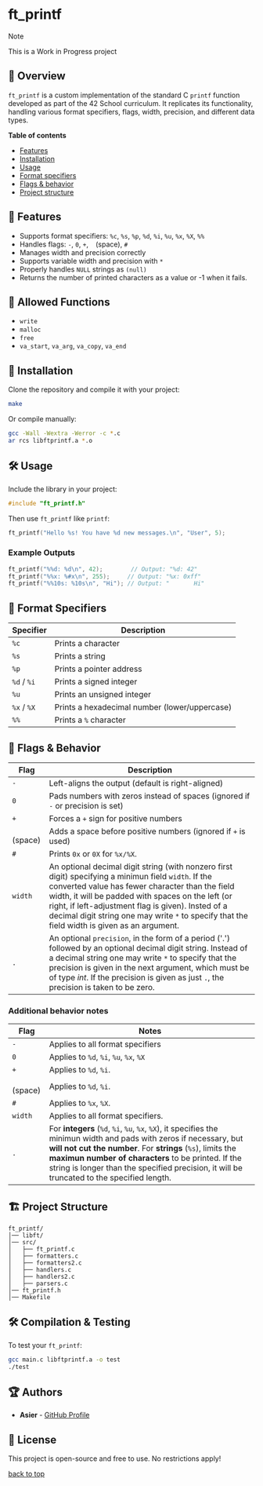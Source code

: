 # ft_printf

> [!NOTE]
> This is a Work in Progress project

## 📌 Overview

`ft_printf` is a custom implementation of the standard C `printf` function developed as part of the 42 School curriculum. It replicates its functionality, handling various format specifiers, flags, width, precision, and different data types.

**Table of contents**

- [Features](#-features)
- [Installation](#-installation)
- [Usage](#-usage)
- [Format specifiers](#-format-specifiers)
- [Flags & behavior](#-flags--behavior)
- [Project structure](#-project-structure)

## 🚀 Features

- Supports format specifiers: `%c`, `%s`, `%p`, `%d`, `%i`, `%u`, `%x`, `%X`, `%%`
- Handles flags: `-`, `0`, `+`, ` ` (space), `#`
- Manages width and precision correctly
- Supports variable width and precision with `*`
- Properly handles `NULL` strings as `(null)`
- Returns the number of printed characters as a value or -1 when it fails.

## 📄 Allowed Functions

- `write`
- `malloc`
- `free`
- `va_start`, `va_arg`, `va_copy`, `va_end`

## 🔧 Installation

Clone the repository and compile it with your project:

```sh
make
```

Or compile manually:

```sh
gcc -Wall -Wextra -Werror -c *.c
ar rcs libftprintf.a *.o
```

## 🛠 Usage

Include the library in your project:

```c
#include "ft_printf.h"
```

Then use `ft_printf` like `printf`:

```c
ft_printf("Hello %s! You have %d new messages.\n", "User", 5);
```

### Example Outputs

```c
ft_printf("%%d: %d\n", 42);        // Output: "%d: 42"
ft_printf("%%x: %#x\n", 255);     // Output: "%x: 0xff"
ft_printf("%%10s: %10s\n", "Hi"); // Output: "       Hi"
```

## 📜 Format Specifiers

| Specifier   | Description                                   |
| ----------- | --------------------------------------------- |
| `%c`        | Prints a character                            |
| `%s`        | Prints a string                               |
| `%p`        | Prints a pointer address                      |
| `%d` / `%i` | Prints a signed integer                       |
| `%u`        | Prints an unsigned integer                    |
| `%x` / `%X` | Prints a hexadecimal number (lower/uppercase) |
| `%%`        | Prints a `%` character                        |

## 🎯 Flags & Behavior

| Flag       | Description                                                                                                                                                                                                                                                                                                                                                          |
| ---------- | -------------------------------------------------------------------------------------------------------------------------------------------------------------------------------------------------------------------------------------------------------------------------------------------------------------------------------------------------------------------- |
| `-`        | Left-aligns the output (default is right-aligned)                                                                                                                                                                                                                                                                                                                    |
| `0`        | Pads numbers with zeros instead of spaces (ignored if `-` or precision is set)                                                                                                                                                                                                                                                                                       |
| `+`        | Forces a `+` sign for positive numbers                                                                                                                                                                                                                                                                                                                               |
| ` `(space) | Adds a space before positive numbers (ignored if `+` is used)                                                                                                                                                                                                                                                                                                        |
| `#`        | Prints `0x` or `0X` for `%x/%X`.                                                                                                                                                                                                                                                                                                                                     |
| `width`    | An optional decimal digit string (with nonzero first digit) specifying a minimun field `width`. If the converted value has fewer character than the field width, it will be padded with spaces on the left (or right, if left-adjustment flag is given). Insted of a decimal digit string one may write `*` to specify that the field width is given as an argument. |
| `.`        | An optional `precision`, in the form of a period ('.') followed by an optional decimal digit string. Instead of a decimal string one may write `*` to specify that the precision is given in the next argument, which must be of type _int_. If the precision is given as just `.`, the precision is taken to be zero.                                               |

### Additional behavior notes

| Flag       | Notes                                                                                                                                                                                                                                                                                                                                     |
| ---------- | ----------------------------------------------------------------------------------------------------------------------------------------------------------------------------------------------------------------------------------------------------------------------------------------------------------------------------------------- |
| `-`        | Applies to all format specifiers                                                                                                                                                                                                                                                                                                          |
| `0`        | Applies to `%d`, `%i`, `%u`, `%x`, `%X`                                                                                                                                                                                                                                                                                                   |
| `+`        | Applies to `%d`, `%i`.                                                                                                                                                                                                                                                                                                                    |
| ` `(space) | Applies to `%d`, `%i`.                                                                                                                                                                                                                                                                                                                    |
| `#`        | Applies to `%x`, `%X`.                                                                                                                                                                                                                                                                                                                    |
| `width`    | Applies to all format specifiers.                                                                                                                                                                                                                                                                                                         |
| `.`        | For **integers** (`%d`, `%i`, `%u`, `%x`, `%X`), it specifies the minimun width and pads with zeros if necessary, but **will not cut the number**. For **strings** (`%s`), limits the **maximun number of characters** to be printed. If the string is longer than the specified precision, it will be truncated to the specified length. |

## 🏗 Project Structure

```
ft_printf/
│── libft/
│── src/
│   ├── ft_printf.c
│   ├── formatters.c
│   ├── formatters2.c
│   ├── handlers.c
│   ├── handlers2.c
│   ├── parsers.c
│── ft_printf.h
│── Makefile
```

## 🛠 Compilation & Testing

To test your `ft_printf`:

```sh
gcc main.c libftprintf.a -o test
./test
```

## 🏆 Authors

- **Asier** - [GitHub Profile](https://github.com/aluquevent)

## 📜 License

This project is open-source and free to use. No restrictions apply!

[back to top](#ft_printf)
